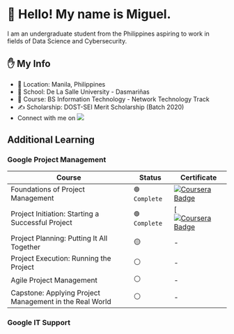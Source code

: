 # 👋 Hello! My name is Miguel.

I am an undergraduate student from the Philippines aspiring to work in fields of Data Science and Cybersecurity.



## ✋ My Info 
- 📌 Location: Manila, Philippines
- 🏫 School: De La Salle University - Dasmariñas 
- 🌱 Course: BS Information Technology - Network Technology Track
- ✍ Scholarship: DOST-SEI Merit Scholarship (Batch 2020)
- Connect with me on <a href="https://www.linkedin.com/in/miguel-andrew-cayetano/"><img src="https://img.shields.io/badge/LinkedIn-0077B5?style=for-the-badge&logo=linkedin&logoColor=white"></a>

## Additional Learning
### Google Project Management
|Course|Status|Certificate|
|---|---|---|
|Foundations of Project Management|`🟢 Complete`|[![Coursera Badge](https://img.shields.io/badge/Coursera-0056D2?style=for-the-badge&logo=Coursera&logoColor=white)](https://coursera.org/share/0c5d0d5d37e29745ba7f388ef8230646)|
|Project Initiation: Starting a Successful Project|`🟢 Complete`|[<a href="https://coursera.org/share/bc3b625ad3469fe2c52a91062d762cf8">![Coursera Badge](https://img.shields.io/badge/Coursera-0056D2?style=for-the-badge&logo=Coursera&logoColor=white)</a>|
|Project Planning: Putting It All Together|🟡|-|
|Project Execution: Running the Project|⚪|-|
|Agile Project Management|⚪|-|
|Capstone: Applying Project Management in the Real World|⚪|-|


### Google IT Support


<!--
- 🔭 I’m currently working on ...
- 🌱 I’m currently learning ...
- 👯 I’m looking to collaborate on ...
- 🤔 I’m looking for help with ...
- 💬 Ask me about ...
- 📫 How to reach me: ...
- 😄 Pronouns: ...
- ⚡ Fun fact: ...
-->
